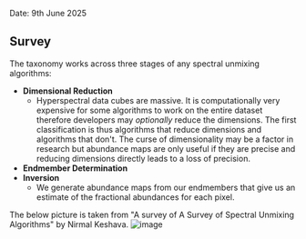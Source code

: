 Date: 9th June 2025

## Survey

The taxonomy works across three stages of any spectral unmixing algorithms:
- **Dimensional Reduction**
  - Hyperspectral data cubes are massive. It is computationally very expensive for some algorithms to work on the entire dataset therefore developers may *optionally* reduce the dimensions. The first classification is thus algorithms that reduce dimensions and algorithms that don't. The curse of dimensionality may be a factor in research but abundance maps are only useful if they are precise and reducing dimensions directly leads to a loss of precision.
- **Endmember Determination**
- **Inversion**
  - We generate abundance maps from our endmembers that give us an estimate of the fractional abundances for each pixel.

The below picture is taken from "A survey of A Survey of Spectral Unmixing Algorithms" by Nirmal Keshava.
![image](https://github.com/user-attachments/assets/fbb5d04f-84ff-4674-9a38-8e90d0264002)

